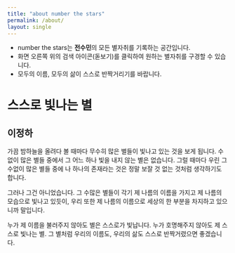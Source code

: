```yaml
---
title: "about number the stars"
permalink: /about/
layout: single
---
```


- number the stars는 **전수민**의 모든 별자취를 기록하는 공간입니다.
- 화면 오른쪽 위의 검색 아이콘(돋보기)를 클릭하여 원하는 별자취를 구경할 수 있습니다.
- 모두의 이름, 모두의 삶이 스스로 반짝거리기를 바랍니다.


# 스스로 빛나는 별
## 이정하
가끔 밤하늘을 올려다 볼 때마다
무수히 많은 별들이 빛나고 있는 것을 보게 됩니다.
수없이 많은 별들 중에서
그 어느 하나 빛을 내지 않는 별은 없습니다.
그럴 때마다 우린 그 수없이 많은 별들 중에
나 하나의 존재라는 것은
정말 보잘 것 없는 것처럼 생각하기도 합니다.

그러나 그건 아니었습니다.
그 수많은 별들이 각기 제 나름의 이름을 가지고
제 나름의 모습으로 빛나고 있듯이,
우리 또한 제 나름의 이름으로 세상의 한 부분을 
차지하고 있으니까 말입니다.

누가 제 이름을 불러주지 않아도 별은 스스로가 빛납니다.
누가 호명해주지 않아도 제 스스로 빛나는 별.
그 별처럼 우리의 이름도,
우리의 삶도 스스로 반짝거렸으면 좋겠습니다.
